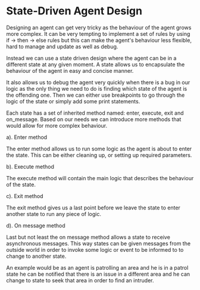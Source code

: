 # State-Driven Agent Design

Designing an agent can get very tricky as the behaviour of the agent
grows more complex. It can be very tempting to implement a set of rules
by using if -> then -> else rules but this can make the agent's behaviour
less flexible, hard to manage and update as well as debug.

Instead we can use a state driven design where the agent can
be in a different state at any given moment. A state
allows us to encapsulate the behaviour of the agent in easy
and concise manner.

It also allows us to debug the agent very quickly when there is
a bug in our logic as the only thing we need to do is finding
which state of the agent is the offending one. Then we can
either use breakpoints to go through the logic of the state
or simply add some print statements.

Each state has a set of inherited method named: enter, execute, exit
and on_message. Based on our needs we can introduce more methods
that would allow for more complex behaviour.

a). Enter method

The enter method allows us to run some logic as the agent is about
to enter the state. This can be either cleaning up, or setting up
required parameters.

b). Execute method

The execute method will contain the main logic that describes the
behaviour of the state.

c). Exit method

The exit method gives us a last point before we leave the state
to enter another state to run any piece of logic.

d). On message method

Last but not least the on message method allows a state to receive
asynchronous messages. This way states can be given messages from the outside
world in order to invoke some logic or event to be informed to
to change to another state.

An example would be as an agent is patrolling an area and he is
in a patrol state he can be notified that there is an issue in a different
area and he can change to state to seek that area in order to find an
intruder.
